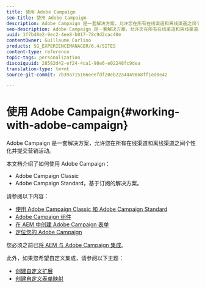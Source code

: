 ```yaml
---
title: 使用 Adobe Campaign
seo-title: 使用 Adobe Campaign
description: Adobe Campaign 是一套解决方案，允许您在所有在线渠道和离线渠道之间个性化并提交营销活动
seo-description: Adobe Campaign 是一套解决方案，允许您在所有在线渠道和离线渠道之间个性化并提交营销活动
uuid: 1f7b48e2-9ec2-4ee8-b017-78c9d2cac48e
contentOwner: Guillaume Carlino
products: SG_EXPERIENCEMANAGER/6.4/SITES
content-type: reference
topic-tags: personalization
discoiquuid: 28582d42-ef24-4ca1-98e6-e02248fc9dea
translation-type: tm+mt
source-git-commit: 7b39a715166eeefdf20eb22a4449068ff1ed0e42

---
```



# 使用 Adobe Campaign{#working-with-adobe-campaign}

Adobe Campaign 是一套解决方案，允许您在所有在线渠道和离线渠道之间个性化并提交营销活动。

本文档介绍了如何使用 Adobe Campaign：

* Adobe Campaign Classic
* Adobe Campaign Standard，基于订阅的解决方案。

请参阅以下内容：

* [使用 Adobe Campaign Classic 和 Adobe Campaign Standard](/help/sites-authoring/campaign.md)
* [Adobe Campaign 组件](/help/sites-authoring/adobe-campaign-components.md)
* [在 AEM 中创建 Adobe Campaign 表单](/help/sites-authoring/adobe-campaign-forms.md)
* [定位您的 Adobe Campaign](/help/sites-authoring/target-adobe-campaign.md)

您必须之前已[将 AEM 与 Adobe Campaign 集成](/help/sites-administering/campaign.md)。

此外，如果您希望自定义集成，请参阅以下主题：

* [创建自定义扩展](/help/sites-developing/extending-campaign-extensions.md)
* [创建自定义表单映射](/help/sites-developing/extending-campaign-form-mapping.md)

